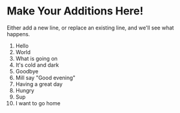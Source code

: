 # Make Your Additions Here!
Either add a new line, or replace an existing line, and we'll see what happens.

1. Hello
2. World
3. What is going on
4. It's cold and dark
5. Goodbye
6. Mill say "Good evening"
7. Having a great day
8. Hungry
9. Sup
10. I want to go home